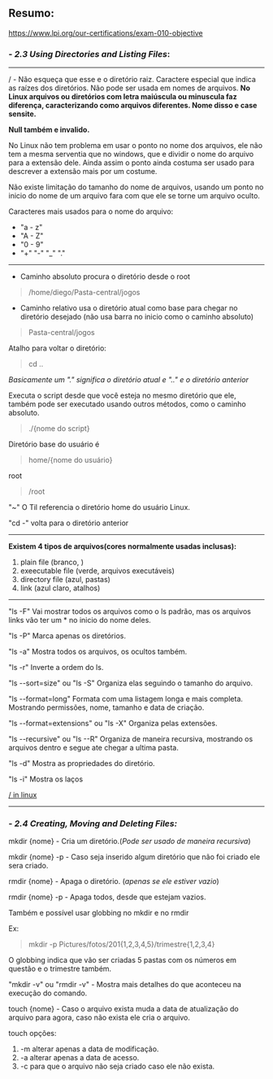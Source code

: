 ## Resumo:

https://www.lpi.org/our-certifications/exam-010-objective

 ### - *2.3 Using Directories and Listing Files*:
 ___
 
 / - Não esqueça que esse e o diretório raiz. Caractere especial que indica as raízes dos diretórios. Não pode ser usada em nomes de arquivos.
 **No Linux arquivos ou diretórios com letra maiúscula ou minuscula faz diferença, caracterizando como arquivos diferentes. Nome disso e case sensite.**
 
 **Null também e invalido.**
 
No Linux não tem problema em usar o ponto no nome dos arquivos, ele não tem a mesma serventia que no windows, que e dividir o nome do arquivo para a extensão dele. Ainda assim o ponto ainda costuma ser usado para descrever a extensão mais por um costume.
 
Não existe limitação do tamanho do nome de arquivos, usando um ponto no inicio do nome de um arquivo fara com que ele se torne um arquivo oculto.

Caracteres mais usados para o nome do arquivo:

+ "a - z"
+ "A - Z"
+ "0 - 9"
+ "+" "-" "_" "."

---
+ Caminho absoluto procura o diretório desde o root
>/home/diego/Pasta-central/jogos

+ Caminho relativo usa o diretório atual como base para chegar no diretório desejado (não  usa barra no inicio como o caminho absoluto)
> Pasta-central/jogos

Atalho para voltar o diretório:
>cd ..

*Basicamente um "." significa o diretório atual e ".." e o diretório  anterior*

Executa o script desde que você esteja no mesmo diretório que ele, também pode ser executado usando outros métodos, como o caminho absoluto.

>./{nome do script}

Diretório base do usuário é
> home/{nome do usuário}

root
>/root

"~" O Til referencia o diretório home do usuário Linux.

"cd -" volta para o diretório anterior

---

**Existem 4 tipos de arquivos(cores normalmente usadas inclusas):**

1. plain file (branco, )
2. exeecutable file (verde, arquivos executáveis)
3. directory file (azul, pastas)
4. link (azul claro, atalhos)
---

"ls -F" Vai mostrar todos os arquivos como o ls padrão, mas os arquivos links vão ter um * no inicio do nome deles.


"ls -P" Marca apenas os diretórios.

"ls -a" Mostra todos os arquivos, os ocultos também. 

"ls -r" Inverte a ordem do ls.

"ls --sort=size" ou "ls -S" Organiza elas seguindo o tamanho do arquivo.

"ls --format=long" Formata com uma listagem longa e mais completa. Mostrando permissões, nome, tamanho e data de criação.

"ls --format=extensions" ou "ls -X" Organiza pelas extensões.

"ls --recursive" ou "ls --R" Organiza de maneira recursiva, mostrando os arquivos dentro e segue ate chegar a ultima pasta.

"ls -d" Mostra as propriedades do diretório.

"ls -i" Mostra os laços
 
 [/ in linux](./bar.png "")
 
 ---
 
 ### -  *2.4 Creating, Moving and Deleting Files:*
 
  
 mkdir {nome} - Cria um diretório.(*Pode ser usado de maneira recursiva*)
 
 mkdir {nome} -p - Caso seja inserido algum diretório que não foi criado ele sera criado.
 
 rmdir {nome} - Apaga o diretório. (*apenas se ele estiver vazio*)
 
 rmdir {nome} -p - Apaga todos, desde que estejam vazios.
 
 Também e possível usar globbing no mkdir e no rmdir
 
 Ex:
 >mkdir -p Pictures/fotos/201{1,2,3,4,5}/trimestre{1,2,3,4}
 
 O globbing indica que vão ser criadas 5 pastas com os números em questão e o trimestre também. 
 
 "mkdir -v" ou "rmdir -v" - Mostra mais detalhes do que aconteceu na execução do comando.
 
touch {nome} - Caso o arquivo exista muda a data de atualização do arquivo para agora, caso não exista ele cria o arquivo. 

touch opções: 

1. -m alterar apenas a data de modificação.
2. -a alterar apenas a data de acesso.
3. -c para que o arquivo não seja criado caso ele não exista.
 
 